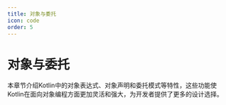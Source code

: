 ```yaml
---
title: 对象与委托
icon: code
order: 5
---
```


# 对象与委托

本章节介绍Kotlin中的对象表达式、对象声明和委托模式等特性，这些功能使Kotlin在面向对象编程方面更加灵活和强大，为开发者提供了更多的设计选择。
